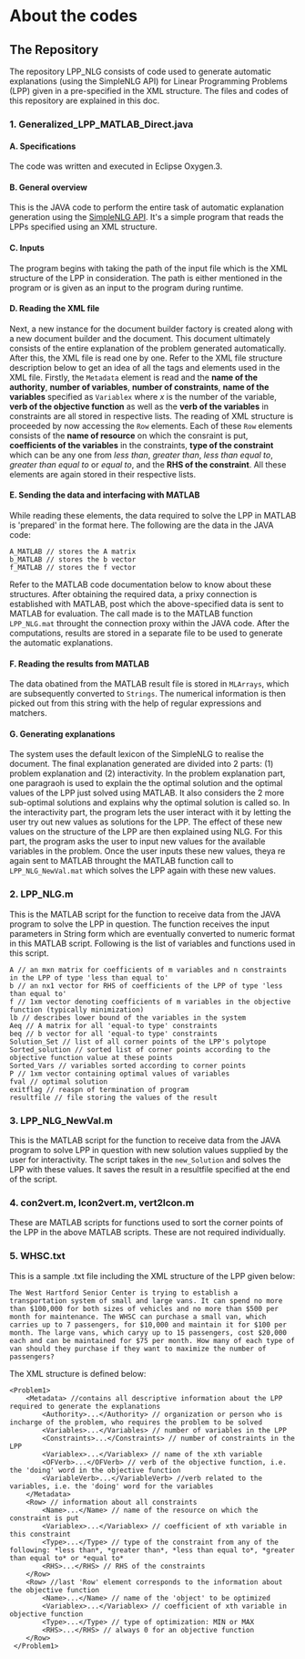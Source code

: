 # About the codes
## The Repository
The repository LPP_NLG consists of code used to generate automatic explanations (using the SimpleNLG API) for Linear Programming Problems (LPP) given in a pre-specified in the XML structure. The files and codes of this repository are explained in this doc.
### 1. Generalized_LPP_MATLAB_Direct.java
#### A. Specifications
The code was written and executed in Eclipse Oxygen.3.
#### B. General overview
This is the JAVA code to perform the entire task of automatic explanation generation using the [SimpleNLG API](https://github.com/simplenlg/simplenlg). It's a simple program that reads the LPPs specified using an XML structure.
#### C. Inputs
The program begins with taking the path of the input file which is the XML structure of the LPP in consideration. The path is either mentioned in the program or is given as an input to the program during runtime.
#### D. Reading the XML file
Next, a new instance for the document builder factory is created along with a new document builder and the document. This document ultimately consists of the entire explanation of the problem generated automatically.
After this, the XML file is read one by one. Refer to the XML file structure description below to get an idea of all the tags and elements used in the XML file. Firstly, the `Metadata` element is read and the **name of the authority**, **number of variables**, **number of constraints**, **name of the variables** specified as `Variablex` where *x* is the number of the variable, **verb of the objective function** as well as the **verb of the variables** in constraints are all stored in respective lists.
The reading of XML structure is proceeded by now accessing the `Row` elements. Each of these `Row` elements consists of the **name of resource** on which the consraint is put, **coefficients of the variables** in the constraints, **type of the constraint** which can be any one from *less than*, *greater than*, *less than equal to*, *greater than equal to* or *equal to*, and the  **RHS of the constraint**. All these elements are again stored in their respective lists.
#### E. Sending the data and interfacing with MATLAB
While reading these elements, the data required to solve the LPP in MATLAB is 'prepared' in the format here. The following are the data in the JAVA code:
```
A_MATLAB // stores the A matrix
b_MATLAB // stores the b vector
f_MATLAB // stores the f vector
```
Refer to the MATLAB code documentation below to know about these structures.
After obtaining the required data, a prixy connection is established with MATLAB, post which the above-specified data is sent to MATLAB for evaluation. The call made is to the MATLAB function `LPP_NLG.mat` throught the connection proxy within the JAVA code. After the computations, results are stored in a separate file to be used to generate the automatic explanations.
#### F. Reading the results from MATLAB
The data obatined from the MATLAB result file is stored in `MLArrays`, which are subsequently converted to `Strings`. The numerical information is then picked out from this string with the help of regular expressions and matchers.
#### G. Generating explanations
The system uses the default lexicon of the SimpleNLG to realise the document. The final explanation generated are divided into 2 parts:  (1) problem explanation and (2) interactivity.
In the problem explanation part, one paragraoh is used to explain the the optimal solution and the optimal values of the LPP just solved using MATLAB. It also considers the 2 more sub-optimal solutions and explains why the optimal solution is called so.
In the interactivity part, the program lets the user interact with it by letting the user try out new values as solutions for the LPP. The effect of these new values on the structure of the LPP are then explained using NLG. For this part, the program asks the user to input new values for the available variables in the problem. Once the user inputs these new values, theya re again sent to MATLAB throught the MATLAB function call to `LPP_NLG_NewVal.mat` which solves the LPP again with these new values.
### 2. LPP_NLG.m
This is the MATLAB script for the function to receive data from the JAVA program to solve the LPP in question.
The function receives the input parameters in String form which are eventually converted to numeric format in this MATLAB script. Following is the list of variables and functions used in this script.
```
A // an mxn matrix for coefficients of m variables and n constraints in the LPP of type 'less than equal to'
b // an nx1 vector for RHS of coefficients of the LPP of type 'less than equal to'
f // 1xm vector denoting coefficients of m variables in the objective function (typically minimization)
lb // describes lower bound of the variables in the system
Aeq // A matrix for all 'equal-to type' constraints
beq // b vector for all 'equal-to type' constraints
Solution_Set // list of all corner points of the LPP's polytope
Sorted_solution // sorted list of corner points according to the objective function value at these points
Sorted_Vars // variables sorted according to corner points
P // 1xm vector containing optimal values of variables
fval // optimal solution
exitflag // reaspn of termination of program
resultfile // file storing the values of the result
```
### 3. LPP_NLG_NewVal.m
This is the MATLAB script for the function to receive data from the JAVA program to solve LPP in question with new solution values supplied by the user for interactivity.
The script takes in the `new_Solution` and solves the LPP with these values. It saves the result in a resultfile specified at the end of the script.
### 4. con2vert.m, lcon2vert.m, vert2lcon.m
These are MATLAB scripts for functions used to sort the corner points of the LPP in the above MATLAB scripts. These are not required individually.
### 5. WHSC.txt
This is a sample .txt file including the XML structure of the LPP given below:
```
The West Hartford Senior Center is trying to establish a transportation system of small and large vans. It can spend no more than $100,000 for both sizes of vehicles and no more than $500 per month for maintenance. The WHSC can purchase a small van, which carries up to 7 passengers, for $10,000 and maintain it for $100 per month. The large vans, which caryy up to 15 passengers, cost $20,000 each and can be maintained for $75 per month. How many of each type of van should they purchase if they want to maximize the number of passengers?
```
The XML structure is defined below:
```
<Problem1>
    <Metadata> //contains all descriptive information about the LPP required to generate the explanations
        <Authority>...</Authority> // organization or person who is incharge of the problem, who requires the problem to be solved
        <Variables>...</Variables> // number of variables in the LPP
        <Constraints>...</Constraints> // number of constraints in the LPP
        <Variablex>...</Variablex> // name of the xth variable
        <OFVerb>...</OFVerb> // verb of the objective function, i.e. the 'doing' word in the objective function
        <VariableVerb>...</VariableVerb> //verb related to the variables, i.e. the 'doing' word for the variables
    </Metadata>
    <Row> // information about all constraints
        <Name>...</Name> // name of the resource on which the constraint is put
        <Variablex>...</Variablex> // coefficient of xth variable in this constraint
        <Type>...</Type> // type of the constraint from any of the following: *less than*, *greater than*, *less than equal to*, *greater than equal to* or *equal to*
        <RHS>...</RHS> // RHS of the constraints
    </Row>
    <Row> //last 'Row' element corresponds to the information about the objective function
        <Name>...</Name> // name of the 'object' to be optimized
        <Variablex>...</Variablex> // coefficient of xth variable in objective function
        <Type>...</Type> // type of optimization: MIN or MAX
        <RHS>...</RHS> // always 0 for an objective function
    </Row>
 </Problem1>
```
